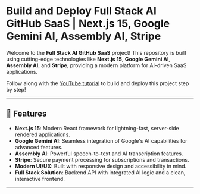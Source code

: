 # Build and Deploy Full Stack AI GitHub SaaS | Next.js 15, Google Gemini AI, Assembly AI, Stripe

Welcome to the **Full Stack AI GitHub SaaS** project! This repository is built using cutting-edge technologies like **Next.js 15**, **Google Gemini AI**, **Assembly AI**, and **Stripe**, providing a modern platform for AI-driven SaaS applications. 

Follow along with the [YouTube tutorial](https://youtu.be/OqlI2766LCk?feature=shared) to build and deploy this project step by step!

---

## 🚀 Features

- **Next.js 15**: Modern React framework for lightning-fast, server-side rendered applications.
- **Google Gemini AI**: Seamless integration of Google's AI capabilities for advanced features.
- **Assembly AI**: Powerful speech-to-text and AI transcription features.
- **Stripe**: Secure payment processing for subscriptions and transactions.
- **Modern UI/UX**: Built with responsive design and accessibility in mind.
- **Full Stack Solution**: Backend API with integrated AI logic and a clean, interactive frontend.

---


